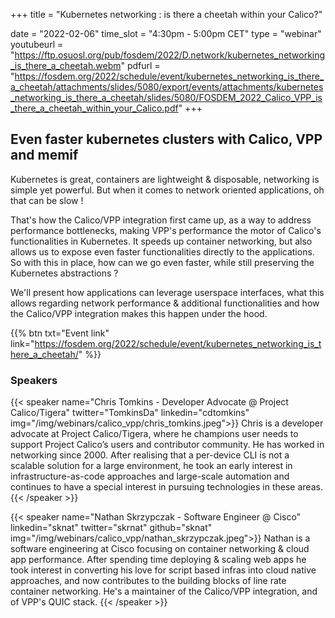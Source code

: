 +++
title = "Kubernetes networking : is there a cheetah within your Calico?"

date = "2022-02-06"
time_slot = "4:30pm - 5:00pm CET"
type = "webinar"
youtubeurl = "https://ftp.osuosl.org/pub/fosdem/2022/D.network/kubernetes_networking_is_there_a_cheetah.webm"
pdfurl =  "https://fosdem.org/2022/schedule/event/kubernetes_networking_is_there_a_cheetah/attachments/slides/5080/export/events/attachments/kubernetes_networking_is_there_a_cheetah/slides/5080/FOSDEM_2022_Calico_VPP_is_there_a_cheetah_within_your_Calico.pdf"
+++

## Even faster kubernetes clusters with Calico, VPP and memif

Kubernetes is great, containers are lightweight & disposable, networking is simple yet powerful. But when it comes to network oriented applications, oh that can be slow !

That's how the Calico/VPP integration first came up, as a way to address performance bottlenecks, making VPP's performance the motor of Calico's functionalities in Kubernetes. It speeds up container networking, but also allows us to expose even faster functionalities directly to the applications. So with this in place, how can we go even faster, while still preserving the Kubernetes abstractions ?

We'll present how applications can leverage userspace interfaces, what this allows regarding network performance & additional functionalities and how the Calico/VPP integration makes this happen under the hood.


{{% btn txt="Event link" link="https://fosdem.org/2022/schedule/event/kubernetes_networking_is_there_a_cheetah/" %}}

### Speakers

{{< speaker name="Chris Tomkins - Developer Advocate @ Project Calico/Tigera" twitter="TomkinsDa" linkedin="cdtomkins" img="/img/webinars/calico_vpp/chris_tomkins.jpeg">}}
Chris is a developer advocate at Project Calico/Tigera, where he champions user needs to support Project Calico’s users and contributor community. 
He has worked in networking since 2000. After realising that a per-device CLI is not a scalable solution for a large environment, 
he took an early interest in infrastructure-as-code approaches and large-scale automation and continues to have a special interest 
in pursuing technologies in these areas.
{{< /speaker >}}

{{< speaker name="Nathan Skrzypczak - Software Engineer @ Cisco" linkedin="sknat" twitter="skrnat" github="sknat" img="/img/webinars/calico_vpp/nathan_skrzypczak.jpeg">}}
Nathan is a software engineering at Cisco focusing on container networking & cloud app performance. After spending 
time deploying & scaling web apps he took interest in converting his love for script based infras into cloud native 
approaches, and now contributes to the building blocks of line rate container networking. He's a maintainer of the 
Calico/VPP integration, and of VPP's QUIC stack.
{{< /speaker >}}
